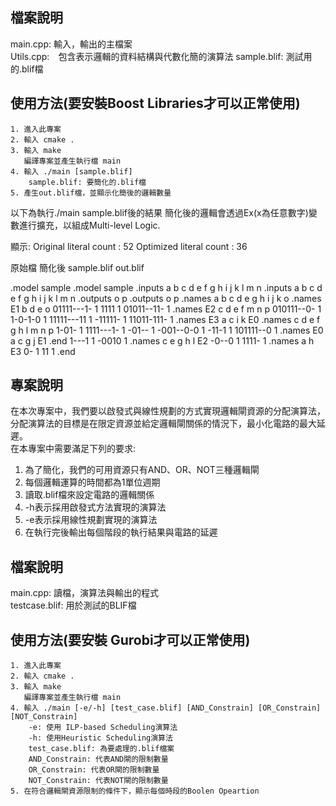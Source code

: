 ## 檔案說明  
main.cpp: 輸入，輸出的主檔案  
Utils.cpp:　包含表示邏輯的資料結構與代數化簡的演算法
sample.blif: 測試用的.blif檔
## 使用方法(要安裝Boost Libraries才可以正常使用)
    1. 進入此專案
    2. 輸入 cmake .
    3. 輸入 make
       編譯專案並產生執行檔 main
    4. 輸入 ./main [sample.blif]
        sample.blif: 要簡化的.blif檔
    5. 產生out.blif檔，並顯示化簡後的邏輯數量
以下為執行./main sample.blif後的結果
簡化後的邏輯會透過Ex(x為任意數字)變數進行擴充，以組成Multi-level Logic.

顯示:
Original literal count : 52
Optimized literal count : 36

原始檔                                  簡化後
sample.blif  		                out.blif

.model sample                           .model sample
.inputs a b c d e f g h i j k l m n     .inputs a b c d e f g h i j k l m n
.outputs o p                            .outputs o p
.names a b c d e g h i j k o            .names E1 b d e o
01111---1- 1                            1111 1
01011--11- 1                            .names E2 c d e f m n p
010111--0- 1                            1-0-1-0 1
11111---11 1                            -11111- 1
11011-111- 1                            .names E3 a c i k E0
.names c d e f g h l m n p              1-01- 1
1111---1- 1                             -01-- 1
-001--0-0 1                             -11-1 1
101111--0 1                             .names E0 a c g j E1
.end                                    1---1 1
                                        -0010 1
                                        .names c e g h l E2
                                        -0--0 1
                                        1111- 1
                                        .names a h E3
                                        0- 1
                                        11 1
                                        .end


## 專案說明
在本次專案中，我們要以啟發式與線性規劃的方式實現邏輯閘資源的分配演算法，  
分配演算法的目標是在限定資源並給定邏輯閘關係的情況下，最小化電路的最大延遲。  
在本專案中需要滿足下列的要求:  
1. 為了簡化，我們的可用資源只有AND、OR、NOT三種邏輯閘
2. 每個邏輯運算的時間都為1單位週期
3. 讀取.blif檔來設定電路的邏輯關係
5. -h表示採用啟發式方法實現的演算法
6. -e表示採用線性規劃實現的演算法
7. 在執行完後輸出每個階段的執行結果與電路的延遲
## 檔案說明  
main.cpp: 讀檔，演算法與輸出的程式  
testcase.blif: 用於測試的BLIF檔  
## 使用方法(要安裝 Gurobi才可以正常使用)
    1. 進入此專案
    2. 輸入 cmake .
    3. 輸入 make 
       編譯專案並產生執行檔 main   
    4. 輸入 ./main [-e/-h] [test_case.blif] [AND_Constrain] [OR_Constrain] [NOT_Constrain]
        -e: 使用 ILP-based Scheduling演算法
        -h: 使用Heuristic Scheduling演算法
        test_case.blif: 為要處理的.blif檔案
        AND_Constrain: 代表AND閘的限制數量
        OR_Constrain: 代表OR閘的限制數量
        NOT_Constrain: 代表NOT閘的限制數量
    5. 在符合邏輯閘資源限制的條件下，顯示每個時段的Boolen Opeartion

